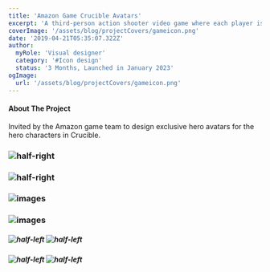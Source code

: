 ```yaml
---
title: 'Amazon Game Crucible Avatars'
excerpt: 'A third-person action shooter video game where each player is a hunter who comes with their own unique set of abilities.'
coverImage: '/assets/blog/projectCovers/gameicon.png'
date: '2019-04-21T05:35:07.322Z'
author:
  myRole: 'Visual designer'
  category: '#Icon design'
  status: '3 Months, Launched in January 2023'
ogImage:
  url: '/assets/blog/projectCovers/gameicon.png'
---
```


#### About The Project
Invited by the Amazon game team to design exclusive hero avatars for the hero characters in Crucible.

### ![half-right](/assets/gameicon/icon-7.png "Amazon game Crucible avatar")
### ![half-right](/assets/gameicon/icon-8.png "Amazon game Crucible avatar")

### ![images](/assets/gameicon/icon-6.png "Amazon game Crucible avatar")
### ![images](/assets/gameicon/icon-1.png "Amazon game Crucible avatar")

##### ![half-left](/assets/gameicon/icon-2.png "Amazon game Crucible avatar") ![half-left](/assets/gameicon/icon-3.png "Amazon game Crucible avatar")

##### ![half-left](/assets/gameicon/icon-4.png "Amazon game Crucible avatar") ![half-left](/assets/gameicon/icon-5.png "Amazon game Crucible avatar")



